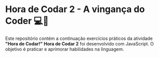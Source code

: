 # Hora de Codar 2 - A vingança do Coder 💻🔪

Este repositório contém a continuação exercícios práticos da atividade **"Hora de Codar!"** **Hora de Codar 2** foi desenvolvido com JavaScript. O objetivo é praticar e aprimorar habilidades na linguagem.
